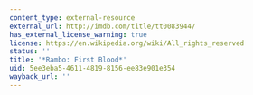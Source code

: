 ```yaml
---
content_type: external-resource
external_url: http://imdb.com/title/tt0083944/
has_external_license_warning: true
license: https://en.wikipedia.org/wiki/All_rights_reserved
status: ''
title: '*Rambo: First Blood*'
uid: 5ee3eba5-4611-4819-8156-ee83e901e354
wayback_url: ''
---
```

